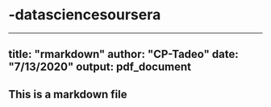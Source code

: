 # -datasciencesoursera
---
title: "rmarkdown"
author: "CP-Tadeo"
date: "7/13/2020"
output: pdf_document
---

## This is a markdown file
